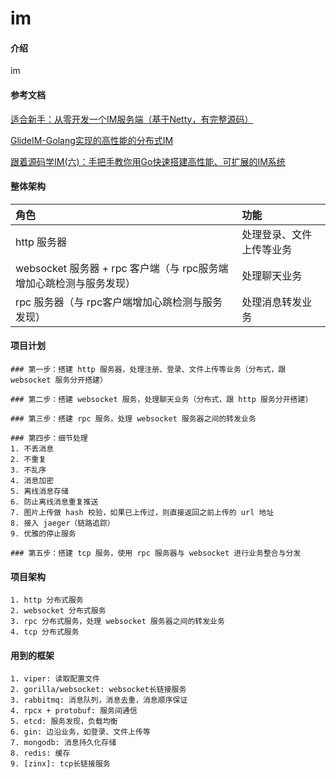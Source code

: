 # im

#### 介绍
im

#### 参考文档
[适合新手：从零开发一个IM服务端（基于Netty，有完整源码）](https://zhuanlan.zhihu.com/p/85758575)  

[GlideIM-Golang实现的高性能的分布式IM
](https://dengzii.com/go/5467dc73.html)  

[跟着源码学IM(六)：手把手教你用Go快速搭建高性能、可扩展的IM系统](http://www.52im.net/thread-2988-1-1.html)


#### 整体架构
| 角色                                           | 功能           |
|:---------------------------------------------|:-------------|
| http 服务器                                     | 处理登录、文件上传等业务 |
| websocket 服务器 + rpc 客户端（与 rpc服务端增加心跳检测与服务发现） | 处理聊天业务       |
| rpc 服务器（与 rpc客户端增加心跳检测与服务发现）                 | 处理消息转发业务     |


#### 项目计划

```text
### 第一步：搭建 http 服务器，处理注册、登录、文件上传等业务（分布式，跟 websocket 服务分开搭建）

### 第二步：搭建 websocket 服务，处理聊天业务（分布式，跟 http 服务分开搭建）

### 第三步：搭建 rpc 服务，处理 websocket 服务器之间的转发业务

### 第四步：细节处理
1. 不丢消息
2. 不重复
3. 不乱序
4. 消息加密
5. 离线消息存储
6. 防止离线消息重复推送
7. 图片上传做 hash 校验，如果已上传过，则直接返回之前上传的 url 地址
8. 接入 jaeger（链路追踪）
9. 优雅的停止服务

### 第五步：搭建 tcp 服务，使用 rpc 服务器与 websocket 进行业务整合与分发
```

#### 项目架构

```text
1. http 分布式服务
2. websocket 分布式服务
3. rpc 分布式服务，处理 websocket 服务器之间的转发业务
4. tcp 分布式服务
```

#### 用到的框架

```text
1. viper: 读取配置文件
2. gorilla/websocket: websocket长链接服务
3. rabbitmq: 消息队列，消息去重，消息顺序保证
4. rpcx + protobuf: 服务间通信
5. etcd: 服务发现，负载均衡
6. gin: 边沿业务，如登录、文件上传等
7. mongodb: 消息持久化存储
8. redis: 缓存
9. [zinx]: tcp长链接服务
```